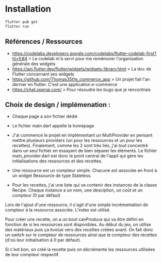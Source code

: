 # Installation
``` bash
flutter pub get
flutter run
```

## Références / Ressources
- https://codelabs.developers.google.com/codelabs/flutter-codelab-first?hl=fr#4 > Le codelab m'a servi pour me remémorer l'organisation générale des widgets
- https://api.flutter.dev/flutter/widgets/widgets-library.html > La doc de Flutter concernant ses widgets
- https://github.com/Thomas35f/e_commerce_app > Un projet fait l'an dernier en flutter. C'est une application e-commerce
- https://chat.openai.com/ > Pour résoudre les bugs que je rencontrais

## Choix de design / implémenation : 
- Chaque page a son fichier dédié
- Le fichier main.dart appelle la homepage
- J'ai commencé le projet en implémentant un MultiProvider en pensant mettre plusieurs providers (un pour les ressources et un pour les recettes). Finalement, comme les 2 sont très liés, j'ai tout concentré dans un seul fichier en essayant de bien séparer les éléments. Le fichier main_provider.dart est donc le point central de l'appli qui gère les initialisations des ressources et des recettes.

- Une ressource est un compteur simple. Chacune est associée en front à un widget Ressource de type Stateless.
- Pour les recettes, j'ai une liste qui va contenir des instances de la classe Recipe. Chaque instance a un nom, une desciption, un coût et un compteur (0 par défaut)

Lors de l'ajout d'une ressource, il s'agit d'une simple incrémentation de compteur à la ressource associée. L'index est utilisé.

Pour créer une recette, on a un bool canProduce qui va être défini en fonction de si les ressources sont disponibles. Au début du jeu, on utilise des matériaux puis ça évolue vers des recettes créées avant. On fait donc un switch sur le compteur de ressources ainsi que le compteur des recettes (d'où leur initialisation à 0 par défaut).

Si c'est bon, on créé la recette puis on décrémente les ressources utilisées de leur compteur respectif.